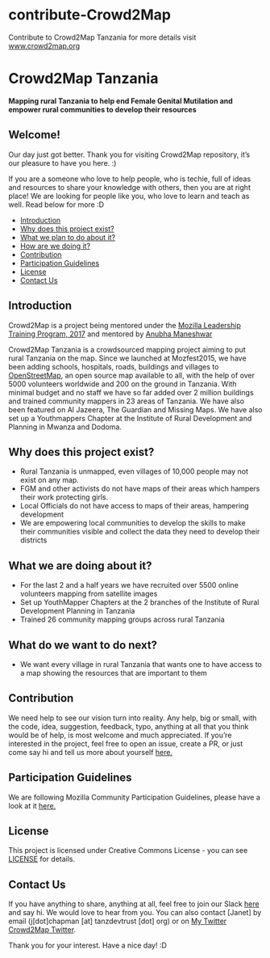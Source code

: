 # contribute-Crowd2Map
Contribute to Crowd2Map Tanzania for more details visit www.crowd2map.org
# Crowd2Map Tanzania

**Mapping rural Tanzania to help end Female Genital Mutilation and empower rural communities to develop their resources**
 
 
## Welcome! 
Our day just got better. Thank you for visiting Crowd2Map repository, it’s our pleasure to have you here. :)

If you are a someone who love to help people, who is techie, full of ideas and resources to share your knowledge with others, then you are at right place! We are looking for people like you, who love to learn and teach as well. Read below for more :D

* [Introduction](#introduction)
* [Why does this project exist?](#why-does-this-project-exist)
* [What we plan to do about it?](#what-we-plan-to-do-about-it)
* [How are we doing it?](#how-are-we-doing-it)
* [Contribution](#contribution)
* [Participation Guidelines](#participation-guidelines)
* [License](#license)
* [Contact Us](#contact-us)

## Introduction
Crowd2Map is a project being mentored under the [Mozilla Leadership Training Program, 2017](https://mozilla.teachable.com/p/mozilla-open-leadership-training-series) and mentored by [Anubha Maneshwar](https://github.com/girlscript)

Crowd2Map Tanzania is a crowdsourced mapping project aiming to put rural Tanzania on the map. Since we launched at Mozfest2015, we have been adding schools, hospitals, roads, buildings and villages to [OpenStreetMap](https://www.openstreetmap.org/), an open source map available to all, with the help of over 5000 volunteers worldwide and 200 on the ground in Tanzania.  With minimal budget and no staff we have so far added over 2 million buildings and trained community mappers in 23 areas of Tanzania.  We have also been featured on Al Jazeera, The Guardian and Missing Maps.  We have also set up a Youthmappers Chapter at the Institute of Rural Development and Planning in Mwanza and Dodoma.

## Why does this project exist?
- Rural Tanzania is unmapped, even villages of 10,000 people may not exist on any map.
- FGM and other activists do not have maps of their areas which hampers their work protecting girls.
- Local Officials do not have access to maps of their areas, hampering development
- We are empowering local communities to develop the skills to make their communities visible and collect the data they need to develop their districts 

## What we are doing about it?
- For the last 2 and a half years we have recruited over 5500 online volunteers mapping from satellite images 
- Set up YouthMapper Chapters at the 2 branches of the Institute of Rural Development Planning in Tanzania
- Trained 26 community mapping groups across rural Tanzania

## What do we want to do next?
- We want every village in rural Tanzania that wants one to have access to a map showing the resources that are important to them

## Contribution
We need help to see our vision turn into reality. Any help, big or small, with the code, idea, suggestion, feedback, typo, anything at all that you think would be of help, is most welcome and much appreciated.
If you’re interested in the project, feel free to open an issue, create a PR, or just come say hi and tell us more about yourself [here.](https://github.com/girlscript/contribute-girlscript/issues/1) 

## Participation Guidelines
We are following Mozilla Community Participation Guidelines, please have a look at it [here.](https://www.mozilla.org/en-US/about/governance/policies/participation/) 

## License
This project is licensed under Creative Commons License - you can see [LICENSE](https://creativecommons.org/licenses/by-sa/2.0/) for details.

## Contact Us
If you have anything to share, anything at all, feel free to join our Slack [here](https://crowd2map.slack.com/#) and say hi. We would love to hear from you. You can also contact [Janet] by email (j[dot]chapman [at] tanzdevtrust [dot] org) or on [My Twitter](https://twitter.com/jachapman82) [ Crowd2Map Twitter](https://twitter.com/Crowd2Map).

Thank you for your interest. Have a nice day! :D
